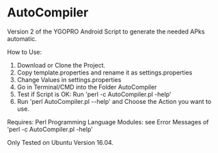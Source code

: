 # AutoCompiler 
Version 2 of the YGOPRO Android Script to generate the needed APks automatic. 

How to Use: 
1. Download or Clone the Project. 
2. Copy template.properties and rename it as settings.properties
3. Change Values in settings.properties
4. Go in Terminal/CMD into the Folder AutoCompiler
5. Test if Script is OK: Run 'perl -c AutoCompiler.pl -help'
6. Run 'perl AutoCompiler.pl --help' and Choose the Action you want to use. 

Requires: 
Perl Programming Language
Modules: see Error Messages of 'perl -c AutoCompiler.pl -help'

Only Tested on Ubuntu Version 16.04. 